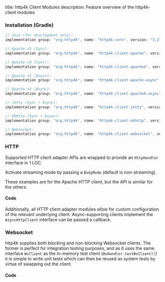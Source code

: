 title: http4k Client Modules
description: Feature overview of the http4k-client modules

### Installation (Gradle)

```groovy
// Java (for development only):
implementation group: "org.http4k", name: "http4k-core", version: "3.271.0"

// Apache v5 (Sync): 
implementation group: "org.http4k", name: "http4k-client-apache", version: "3.271.0"

// Apache v4 (Sync): 
implementation group: "org.http4k", name: "http4k-client-apache4", version: "3.271.0"

// Apache v5 (Async): 
implementation group: "org.http4k", name: "http4k-client-apache-async", version: "3.271.0"

// Apache v4 (Async): 
implementation group: "org.http4k", name: "http4k-client-apache4-async", version: "3.271.0"

// Jetty (Sync + Async): 
implementation group: "org.http4k", name: "http4k-client-jetty", version: "3.271.0"

// OkHttp (Sync + Async): 
implementation group: "org.http4k", name: "http4k-client-okhttp", version: "3.271.0"

// Websocket: 
implementation group: "org.http4k", name: "http4k-client-websocket", version: "3.271.0"
```

### HTTP
Supported HTTP client adapter APIs are wrapped to provide an `HttpHandler` interface in 1 LOC.

Activate streaming mode by passing a `BodyMode` (default is non-streaming).

These examples are for the Apache HTTP client, but the API is similar for the others:

#### Code [<img class="octocat"/>](https://github.com/http4k/http4k/blob/master/src/docs/guide/modules/clients/example_http.kt)

<script src="https://gist-it.appspot.com/https://github.com/http4k/http4k/blob/master/src/docs/guide/modules/clients/example_http.kt"></script>

Additionally, all HTTP client adapter modules allow for custom configuration of the relevant underlying client. Async-supporting clients implement the `AsyncHttpClient` interface can be passed a callback.

### Websocket
http4k supplies both blocking and non-blocking Websocket clients. The former is perfect for integration testing purposes, and as it uses the same interface `WsClient` as the in-memory test client (`WsHandler.testWsClient()`) it is simple to write unit tests which can then be reused as system tests by virtue of swapping out the client.

#### Code [<img class="octocat"/>](https://github.com/http4k/http4k/blob/master/src/docs/guide/modules/clients/example_websocket.kt)

<script src="https://gist-it.appspot.com/https://github.com/http4k/http4k/blob/master/src/docs/guide/modules/clients/example_websocket.kt"></script>
